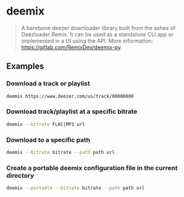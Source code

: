 # deemix

> A barebone deezer downloader library built from the ashes of Deezloader Remix. It can be used as a standalone CLI app or implemented in a UI using the API. More information: <https://gitlab.com/RemixDev/deemix-py>.

## Examples

### Download a track or playlist

```bash
deemix https://www.deezer.com/us/track/00000000
```

### Download track/playlist at a specific bitrate

```bash
deemix --bitrate FLAC|MP3 url
```

### Download to a specific path

```bash
deemix --bitrate bitrate --path path url
```

### Create a portable deemix configuration file in the current directory

```bash
deemix --portable --bitrate bitrate --path path url
```
